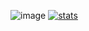 ![image](https://camo.githubusercontent.com/bfb7329298828b6c27cca6d416ec6d516951bfb703b233798b547816a277257d/68747470733a2f2f696d6167652e6e6f656c736861636b2e636f6d2f66696368696572732f323032302f33352f352f313539383630313338302d74656e6f722e676966)
[![stats](https://github-readme-stats.vercel.app/api?username=GoldenStarq&count_private=true&show_icons=true&theme=onedark&border_radius=10&text_color=d1ae84&custom_title=github.com/GoldenStarq)](https://github.com/GoldenStarq)
